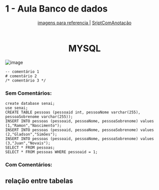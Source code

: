 # 1 - Aula Banco de dados
 <div align="center">
   <a href="https://github.com/gladsonsimoes/AulaBancoDeDadosSenai/blob/main/imagensReferencias/imagens.md"> imagens para referencia </a> | 
   <a href=""> SriptComAnotação </a>
 </div>
 
<br>
<h1 align="center"> MYSQL </h1>


![image](https://user-images.githubusercontent.com/99969693/198150144-2fb6d715-9c97-43a3-afea-d7604a05224a.png)

~~~mysql
-- comentário 1
# comentário 2
/* comentário 3 */
~~~


### Sem Comentários: 

~~~mysql
create database senai;
use senai; 
CREATE TABLE pessoas (pessoaid int, pessoaNome varchar(255), pessoaSobrenome varchar(255));
INSERT INTO pessoas (pessoaid, pessoaNome, pessoaSobrenome) values (1,"Ramon","Nascimento"); 
INSERT INTO pessoas (pessoaid, pessoaNome, pessoaSobrenome) values (2,"Gladson","Simões"); 
INSERT INTO pessoas (pessoaid, pessoaNome, pessoaSobrenome) values (3,"Juan","Novais");
SELECT * FROM pessoas;
SELECT * FROM pessoas WHERE pessoaid = 1;
~~~


### Com Comentários: 



## relação entre tabelas







